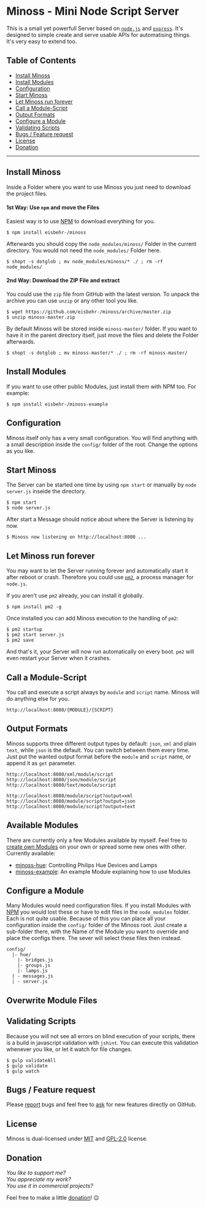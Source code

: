 # Minoss - Mini Node Script Server
This is a small yet powerfull Server based on [`node.js`](https://nodejs.org) and [`express`](http://expressjs.com).
It's designed to simple create and serve usable APIs for automatising things.
It's very easy to extend too.

## Table of Contents
* [Install Minoss](#install-minoss)
* [Install Modules](#install-modules)
* [Configuration](#configuration)
* [Start Minoss](#start-minoss)
* [Let Minoss run forever](#let-minoss-run-forever)
* [Call a Module-Script](#call-a-module-script)
* [Output Formats](#output-formats)
* [Configure a Module](#configure-a-module)
* [Validating Scripts](#validating-scripts)
* [Bugs / Feature request](#bugs--feature-request)
* [License](#license)
* [Donation](#donation)


---


## Install Minoss
Inside a Folder where you want to use Minoss you just need to download the project files.


#### 1st Way: Use `npm` and move the Files
Easiest way is to use [NPM](https://www.npmjs.com) to download everything for you.

```SH
$ npm install eisbehr-/minoss
```

Afterwards you should copy the `node_modules/minoss/` Folder in the current directory.
You would not need the `node_modules/` Folder here.

```SH
$ shopt -s dotglob ; mv node_modules/minoss/* ./ ; rm -rf node_modules/
```


#### 2nd Way: Download the ZIP File and extract
You could use the `zip` file from GitHub with the latest version.
To unpack the archive you can use `unzip` or any other tool you like.

```SH
$ wget https://github.com/eisbehr-/minoss/archive/master.zip
$ unzip minoss-master.zip
```

By default Minoss will be stored inside `minoss-master/` folder.
If you want to have it in the parent directory itself, just move the files and delete the Folder afterwards.

```SH
$ shopt -s dotglob ; mv minoss-master/* ./ ; rm -rf minoss-master/
```


## Install Modules
If you want to use other public Modules, just install them with NPM too.
For example:

```SH
$ npm install eisbehr-/minoss-example
```


## Configuration
Minoss itself only has a very small configuration.
You will find anything with a small description inside the `config/` folder of the root.
Change the options as you like.


## Start Minoss
The Server can be started one time by using `npm start` or manually by `node server.js` inseide the directory.

```SH
$ npm start
$ node server.js
```

After start a Message should notice about where the Server is listening by now.

```
$ Minoss now listening on http://localhost:8080 ...
```


## Let Minoss run forever
You may want to let the Server running forever and automatically start it after reboot or crash.
Therefore you could use [`pm2`](https://github.com/Unitech/PM2), a process manager for `node.js`.

If you aren't use `pm2` already, you can install it globally.

```SH
$ npm install pm2 -g
```

Once installed you can add Minoss execution to the handling of `pm2`:

```SH
$ pm2 startup
$ pm2 start server.js
$ pm2 save
```

And that's it, your Server will now run automatically on every boot.
`pm2` will even restart your Server when it crashes.


## Call a Module-Script
You call and execute a script always by `module` and `script` name.
Minoss will do anything else for you.

```
http://localhost:8080/{MODULE}/{SCRIPT}
```


## Output Formats
Minoss supports three different output types by default: `json`, `xml` and plain `text`, while `json` is the default.
You can switch between them every time.
Just put the wanted output format before the `module` and `script` name, or append it as `get` parameter.

```
http://localhost:8080/xml/module/script
http://localhost:8080/json/module/script
http://localhost:8080/text/module/script

http://localhost:8080/module/script?output=xml
http://localhost:8080/module/script?output=json
http://localhost:8080/module/script?output=text
```


## Available Modules
There are currently only a few Modules available by myself.
Feel free to [create own Modules](https://github.com/eisbehr-/minoss-example) on your own or spread some new ones with other.
Currently available:

- [minoss-hue](https://github.com/eisbehr-/minoss-hue): Controlling Philips Hue Devices and Lamps
- [minoss-example](https://github.com/eisbehr-/minoss-example): An example Module explaining how to use Modules


## Configure a Module
Many Modules would need configuration files.
If you install Modules with [NPM](https://www.npmjs.com) you would lost these or have to edit files in the `node_modules` folder.
Each is not quite usable.
Because of this you can place all your configuration inside the `config/` folder of the Minoss root.
Just create a sub-folder there, with the Name of the Module you want to override and place the configs there.
The sever will select these files then instead.

```
config/
  |- hue/
    |- bridges.js
    |- groups.js
    |- lamps.js
  | - messages.js
  | - server.js
```


## Overwrite Module Files


## Validating Scripts
Because you will not see all errors on blind execution of your scripts, there is a build in javascript validation with `jshint`.
You can execute this validation whenever you like, or let it watch for file changes.

```SH
$ gulp validateAll
$ gulp validate
$ gulp watch
```


## Bugs / Feature request
Please [report](http://github.com/eisbehr-/minoss/issues) bugs and feel free to [ask](http://github.com/eisbehr-/minoss/issues) for new features directly on GitHub.


## License
Minoss is dual-licensed under [MIT](http://www.opensource.org/licenses/mit-license.php) and [GPL-2.0](http://www.gnu.org/licenses/gpl-2.0.html) license.


## Donation
_You like to support me?_  
_You appreciate my work?_  
_You use it in commercial projects?_  
  
Feel free to make a little [donation](https://www.paypal.com/cgi-bin/webscr?cmd=_s-xclick&hosted_button_id=93XQ8EYMSWHC6)! :wink:
